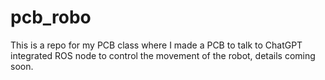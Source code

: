 # pcb_robo
This is a repo for my PCB class where I made a PCB to talk to ChatGPT integrated ROS node to control the movement of the robot, details coming soon.

